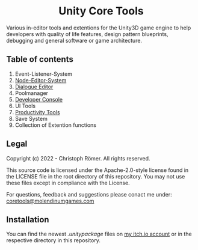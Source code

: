 <h1 style="text-align: center;font-weight: bold;">Unity Core Tools</h1>

Various in-editor tools and extentions for the Unity3D game engine to help developers with quality of life features, design pattern blueprints, debugging and general software or game architecture.

## Table of contents
1. Event-Listener-System
2. [Node-Editor-System](https://github.com/MolendinumGames/UnityCoreTools/tree/main/Assets/CoreTools/NodeSystem)
3. [Dialogue Editor](https://github.com/MolendinumGames/UnityCoreTools/tree/main/Assets/CoreTools/Dialogue)
4. Poolmanager
5. [Developer Console](https://github.com/MolendinumGames/UnityCoreTools/tree/main/Assets/DevConsole)
6. UI Tools
7. [Productivity Tools](https://github.com/MolendinumGames/UnityCoreTools/tree/main/Assets/ProductivityTools)
8. Save System
9. Collection of Extention functions

## Legal
Copyright (c) 2022 - Christoph Römer. All rights reserved. 

This source code is licensed under the Apache-2.0-style license found
in the LICENSE file in the root directory of this repository. 
You may not use these files except in compliance with the License.

For questions, feedback and suggestions please conact me under:
coretools@molendinumgames.com

## Installation
You can find the newest _.unitypackage_ files on [my itch.io account](https://molendinumgames.itch.io/) or in the respective directory in this repository.
